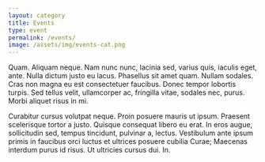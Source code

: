 ```yaml
---
layout: category
title: Events
type: event
permalink: /events/
image: /assets/img/events-cat.png
---
```


Quam. Aliquam neque. Nam nunc nunc, lacinia sed, varius quis, iaculis
eget, ante. Nulla dictum justo eu lacus. Phasellus sit amet quam. Nullam
sodales. Cras non magna eu est consectetuer faucibus. Donec tempor lobortis
turpis. Sed tellus velit, ullamcorper ac, fringilla vitae, sodales nec, purus.
Morbi aliquet risus in mi.

Curabitur cursus volutpat neque. Proin posuere mauris ut ipsum. Praesent
scelerisque tortor a justo. Quisque consequat libero eu erat. In eros augue,
sollicitudin sed, tempus tincidunt, pulvinar a, lectus. Vestibulum ante ipsum
primis in faucibus orci luctus et ultrices posuere cubilia Curae; Maecenas
interdum purus id risus. Ut ultricies cursus dui. In.

